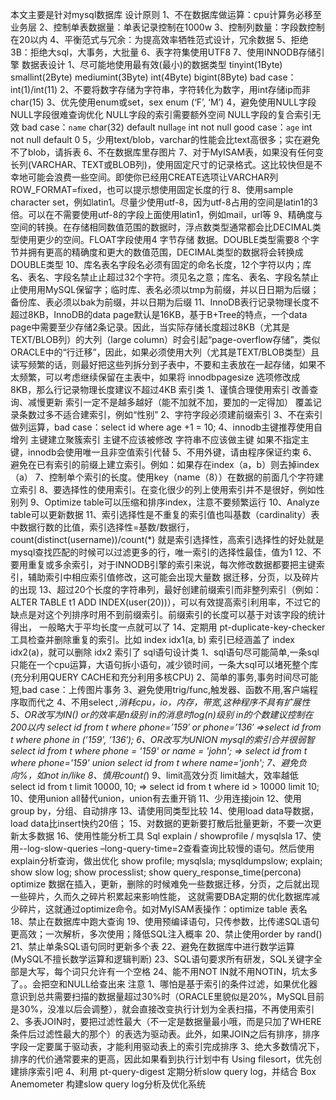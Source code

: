 

本文主要是针对mysql数据库
设计原则
1、不在数据库做运算：cpu计算务必移至业务层
2、控制单表数据量：单表记录控制在1000w
3、控制列数量：字段数控制在20以内
4、平衡范式与冗余：为提高效率牺牲范式设计，冗余数据
5、拒绝3B：拒绝大sql，大事务，大批量
6、表字符集使用UTF8
7、使用INNODB存储引擎
数据表设计
1、尽可能地使用最有效(最小)的数据类型
tinyint(1Byte)
smallint(2Byte)
mediumint(3Byte)
int(4Byte)
bigint(8Byte)
bad case：int(1)/int(11)
2、不要将数字存储为字符串，字符转化为数字，用int存储ip而非char(15)
3、优先使用enum或set，sex enum (‘F’, ‘M’)
4，避免使用NULL字段
NULL字段很难查询优化
NULL字段的索引需要额外空间
NULL字段的复合索引无效
bad case：`name` char(32) default null`age` int not null
good case：`age` int not null default 0
5，少用text/blob，varchar的性能会比text高很多；实在避免不了blob，请拆表
6、不在数据库里存图片
7、对于MyISAM表，如果没有任何变长列(VARCHAR、TEXT或BLOB列)，使用固定尺寸的记录格式。这比较快但是不幸地可能会浪费一些空间。即使你已经用CREATE选项让VARCHAR列ROW_FORMAT=fixed，也可以提示想使用固定长度的行
8、使用sample character set，例如latin1。尽量少使用utf-8，因为utf-8占用的空间是latin1的3倍。可以在不需要使用utf-8的字段上面使用latin1，例如mail，url等
9、精确度与空间的转换。在存储相同数值范围的数据时，浮点数类型通常都会比DECIMAL类型使用更少的空间。FLOAT字段使用4 字节存储 数据。DOUBLE类型需要8 个字节并拥有更高的精确度和更大的数值范围，DECIMAL类型的数据将会转换成DOUBLE类型
10、库名表名字段名必须有固定的命名长度，12个字符以内；库名、表名、字段名禁⽌止超过32个字符。须见名之意；库名、表名、字段名禁⽌止使⽤用MySQL保留字；临时库、表名必须以tmp为前缀，并以⽇日期为后缀； 备份库、表必须以bak为前缀，并以日期为后缀
11、InnoDB表行记录物理长度不超过8KB，InnoDB的data page默认是16KB，基于B+Tree的特点，一个data page中需要至少存储2条记录。因此，当实际存储长度超过8KB（尤其是TEXT/BLOB列）的大列（large column）时会引起“page-overflow存储”，类似ORACLE中的“行迁移”，因此，如果必须使用大列（尤其是TEXT/BLOB类型）且读写频繁的话，则最好把这些列拆分到子表中，不要和主表放在一起存储，如果不太频繁，可以考虑继续保留在主表中，如果将 innodbpagesize 选项修改成 8KB，那么行记录物理长度建议不超过4KB
索引类
1、谨慎合理使用索引
改善查询、减慢更新
索引一定不是越多越好（能不加就不加，要加的一定得加）
覆盖记录条数过多不适合建索引，例如“性别”
2、字符字段必须建前缀索引
3、不在索引做列运算，bad case：select id where age +1 = 10;
4、innodb主键推荐使用自增列
主键建立聚簇索引
主键不应该被修改
字符串不应该做主键
如果不指定主键，innodb会使用唯一且非空值索引代替
5、不用外键，请由程序保证约束
6、避免在已有索引的前缀上建立索引。例如：如果存在index（a，b）则去掉index（a）
7、控制单个索引的长度。使用key（name（8））在数据的前面几个字符建立索引
8、要选择性的使用索引。在变化很少的列上使用索引并不是很好，例如性别列
9、Optimize table可以压缩和排序index，注意不要频繁运行
10、Analyze table可以更新数据
11、索引选择性是不重复的索引值也叫基数（cardinality）表中数据行数的比值，索引选择性=基数/数据行，count(distinct(username))/count(*) 就是索引选择性，高索引选择性的好处就是mysql查找匹配的时候可以过滤更多的行，唯一索引的选择性最佳，值为1
12、不要用重复或多余索引，对于INNODB引擎的索引来说，每次修改数据都要把主键索引，辅助索引中相应索引值修改，这可能会出现大量数 据迁移，分页，以及碎片的出现
13、超过20个长度的字符串列，最好创建前缀索引而非整列索引（例如：ALTER TABLE t1 ADD INDEX(user(20))），可以有效提高索引利用率，不过它的缺点是对这个列排序时用不到前缀索引。前缀索引的长度可以基于对该字段的统计得出， 一般略大于平均长度一点就可以了
14、定期用 pt-duplicate-key-checker 工具检查并删除重复的索引。比如 index idx1(a, b) 索引已经涵盖了 index idx2(a)，就可以删除 idx2 索引了
sql语句设计类
1、sql语句尽可能简单,一条sql只能在一个cpu运算，大语句拆小语句，减少锁时间，一条大sql可以堵死整个库(充分利用QUERY CACHE和充分利用多核CPU)
2、简单的事务,事务时间尽可能短,bad case：上传图片事务
3、避免使用trig/func,触发器、函数不用,客户端程序取而代之
4、不用select *,消耗cpu，io，内存，带宽,这种程序不具有扩展性
5、OR改写为IN()
or的效率是n级别
in的消息时log(n)级别
in的个数建议控制在200以内
select id from t where phone=’159′ or phone=’136′ =>select id from t where phone in (’159′, ’136′);
6、OR改写为UNION
mysql的索引合并很弱智
select id from t where phone = '159' or name = 'john';
=>
select id from t where phone='159' union select id from t where name='jonh';
7、避免负向%，如not in/like
8、慎用count(*)
9、limit高效分页
limit越大，效率越低
select id from t limit 10000, 10;
=>
select id from t where id > 10000 limit 10;
10、使用union all替代union，union有去重开销
11、少用连接join
12、使用group by，分组、自动排序
13、请使用同类型比较
14、使用load data导数据，load data比insert快约20倍；
15、对数据的更新要打散后批量更新，不要一次更新太多数据
16、使用性能分析工具
Sql explain / showprofile / mysqlsla
17、使用--log-slow-queries –long-query-time=2查看查询比较慢的语句。然后使用explain分析查询，做出优化
show profile;
mysqlsla;
mysqldumpslow;
explain;
show slow log;
show processlist;
show query_response_time(percona)
optimize 数据在插入，更新，删除的时候难免一些数据迁移，分页，之后就出现一些碎片，久而久之碎片积累起来影响性能， 这就需要DBA定期的优化数据库减少碎片，这就通过optimize命令。如对MyISAM表操作：optimize table 表名
18、禁止在数据库中跑大查询
19、使⽤预编译语句，只传参数，比传递SQL语句更高效；一次解析，多次使用；降低SQL注入概率
20、禁止使⽤order by rand()
21、禁⽌单条SQL语句同时更新多个表
22、避免在数据库中进⾏数学运算(MySQL不擅长数学运算和逻辑判断)
23、SQL语句要求所有研发，SQL关键字全部是大写，每个词只允许有一个空格
24、能不用NOT IN就不用NOTIN，坑太多了。。会把空和NULL给查出来
注意
1、哪怕是基于索引的条件过滤，如果优化器意识到总共需要扫描的数据量超过30%时（ORACLE里貌似是20%，MySQL目前是30%，没准以后会调整），就会直接改变执行计划为全表扫描，不再使用索引
2、多表JOIN时，要把过滤性最大（不一定是数据量最小哦，而是只加了WHERE条件后过滤性最大的那个）的表选为驱动表。此外，如果JOIN之后有排序，排序字段一定要属于驱动表，才能利用驱动表上的索引完成排序
3、绝大多数情况下，排序的代价通常要来的更高，因此如果看到执行计划中有 Using filesort，优先创建排序索引吧
4、利用 pt-query-digest 定期分析slow query log，并结合 Box Anemometer 构建slow query log分析及优化系统














